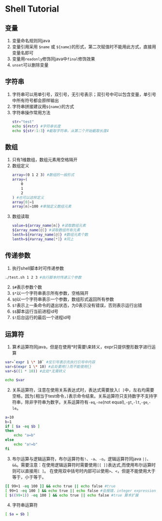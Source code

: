 # Shell Tutorial
## 变量
1. 变量命名规则同java
2. 变量引用采用 ```$name``` 或 ```${name}```的形式，第二次赋值时不能用此方式，直接用变量名即可
3. 变量用```readonly```修饰同java中```final```修饰效果
4. ```unset```可以删除变量
## 字符串
1. 字符串可以用单引号，双引号，无引号表示；双引号中可以包含变量，单引号中所有符号都会原样输出
2. 字符串拼接建议用```${name}```的方式
3. 字符串操作常用方法
    ```bash
    str="test"
    echo ${#str} #字符串长度
    echo ${str:1:3} #截取字符串，从第二个开始截取长度4
    ```
## 数组
1. 只有1维数组，数组元素用空格隔开
2. 数组定义
    ```bash
    array=(0 1 2 3) #数组的一般形式
    array=(
        0
        1
        2
    ) #也可以这样定义
    array[0]=1
    array[n]=100 #单独定义数组元素
    ```
3. 数组读取
    ```bash
    value=${array_name[n]} #读取数组元素
    ${array_name[@]} #读取数组所有元素
    lenth=${#array_name[@]} #数组元素个数
    lenth=${#array_name[*]} #同上
    ```
## 传递参数
1. 执行shell脚本时可传递参数
```bash
./test.sh 1 2 3 #执行脚本时传递三个参数
```
2. ```$#```表示参数个数
3. ```$*```以一个字符串表示所有参数，空格隔开
4. ```$@```以一个字符串表示一个参数，数组形式返回所有参数
5. ```$?```表示上一条命令的退出状态，为0表示没有错误，否则表示运行出错
6. ```$$```脚本运行当前进程id号
7. ```$!```后台运行的最后一个进程id号
## 运算符
1. 算术运算符同java，但是在使用*时需要\来转义，expr只提供整形数字进行运算
```bash
var=`expr 1 \* 10` #反引号表示先执行引号中内容
var=$(expr 1 \* 10) #此处要用()而不能使用{}
var=$((1 * 10)) #此处*无需转义

echo $var
```
2. 关系运算符，注意在使用关系表达式时，表达式需要放入``` [ ] ```中，左右均需要空格，因为```[```相当于test命令，```]```表示命令结束。关系运算符只支持数字不支持字符串，除非字符串为数字。关系运算符有```-eq```,```-ne```(not equal),```-gt```,```-lt```,```-ge```,```-le```。
```bash
a=10
b=1
if [ $a -eq $b ]
then 
    echo "a=b"
else 
    echo "a!=b"
fi
```
3. 布尔运算与逻辑运算符，布尔运算符有```!```、```-a```、```-o```。逻辑运算符同java ```||```、```&&```。需要注意：在使用逻辑运算符时需要使用``` [[ ]] ```表达式,而使用布尔运算时则可以直接用``` [ ] ```。 在使用双中括号时内部可以使用```>```、```<```，但是不能使用大于等于，小于等于。 
```bash
[[ 99+1 -eq 100 ]] && echo true || echo false #true
[ 99+1 -eq 100 ] && echo true || echo false #会报错，integer expression expected，但是仍然会返回false
[ $((99+1)) -eq 100 ] && echo true || echo false #true 算术扩展
```
4. 字符串运算符
```bash
[ $a = $b ] 
```